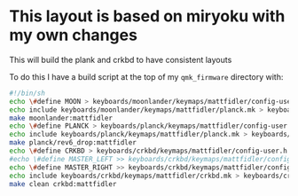 # This layout is based on miryoku with my own changes

This will build the plank and crkbd to have consistent layouts

To do this I have a build script at the top of my `qmk_firmware`
directory with:


```sh
#!/bin/sh
echo \#define MOON > keyboards/moonlander/keymaps/mattfidler/config-user.h
echo include keyboards/moonlander/keymaps/mattfidler/planck.mk > keyboards/planck/keymaps/mattfidler/rules.mk
make moonlander:mattfidler
echo \#define PLANCK > keyboards/planck/keymaps/mattfidler/config-user.h
echo include keyboards/planck/keymaps/mattfidler/planck.mk > keyboards/planck/keymaps/mattfidler/rules.mk
make planck/rev6_drop:mattfidler
echo \#define CRKBD > keyboards/crkbd/keymaps/mattfidler/config-user.h
#echo \#define MASTER_LEFT >> keyboards/crkbd/keymaps/mattfidler/config-user.h
echo \#define MASTER_RIGHT >> keyboards/crkbd/keymaps/mattfidler/config-user.h
echo include keyboards/crkbd/keymaps/mattfidler/crkbd.mk > keyboards/crkbd/keymaps/mattfidler/rules.mk
make clean crkbd:mattfidler
```

